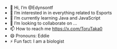 - 👋 Hi, I’m @Edynsontf
- 👀 I’m interested in in everything related to Esports
- 🌱 I’m currently learning Java and JavaScript
- 💞️ I’m looking to collaborate on ...
- 📫 How to reach me https://x.com/ToruTaka0
- 😄 Pronouns: Eddie
- ⚡ Fun fact: I am a biologist

<!---
Edynsontf/Edynsontf is a ✨ special ✨ repository because its `README.md` (this file) appears on your GitHub profile.
You can click the Preview link to take a look at your changes.
--->
